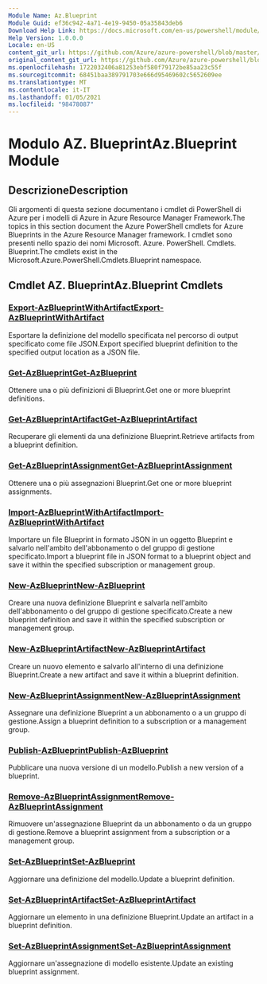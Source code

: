```yaml
---
Module Name: Az.Blueprint
Module Guid: ef36c942-4a71-4e19-9450-05a35843deb6
Download Help Link: https://docs.microsoft.com/en-us/powershell/module/az.blueprint
Help Version: 1.0.0.0
Locale: en-US
content_git_url: https://github.com/Azure/azure-powershell/blob/master/src/Blueprint/Blueprint/help/Az.Blueprint.md
original_content_git_url: https://github.com/Azure/azure-powershell/blob/master/src/Blueprint/Blueprint/help/Az.Blueprint.md
ms.openlocfilehash: 1722032406a81253ebf580f79172be85aa23c55f
ms.sourcegitcommit: 68451baa389791703e666d95469602c5652609ee
ms.translationtype: MT
ms.contentlocale: it-IT
ms.lasthandoff: 01/05/2021
ms.locfileid: "98478087"
---
```

# <span data-ttu-id="74737-101">Modulo AZ. Blueprint</span><span class="sxs-lookup"><span data-stu-id="74737-101">Az.Blueprint Module</span></span>
## <span data-ttu-id="74737-102">Descrizione</span><span class="sxs-lookup"><span data-stu-id="74737-102">Description</span></span>
<span data-ttu-id="74737-103">Gli argomenti di questa sezione documentano i cmdlet di PowerShell di Azure per i modelli di Azure in Azure Resource Manager Framework.</span><span class="sxs-lookup"><span data-stu-id="74737-103">The topics in this section document the Azure PowerShell cmdlets for Azure Blueprints in the Azure Resource Manager framework.</span></span> <span data-ttu-id="74737-104">I cmdlet sono presenti nello spazio dei nomi Microsoft. Azure. PowerShell. Cmdlets. Blueprint.</span><span class="sxs-lookup"><span data-stu-id="74737-104">The cmdlets exist in the Microsoft.Azure.PowerShell.Cmdlets.Blueprint namespace.</span></span>

## <span data-ttu-id="74737-105">Cmdlet AZ. Blueprint</span><span class="sxs-lookup"><span data-stu-id="74737-105">Az.Blueprint Cmdlets</span></span>
### [<span data-ttu-id="74737-106">Export-AzBlueprintWithArtifact</span><span class="sxs-lookup"><span data-stu-id="74737-106">Export-AzBlueprintWithArtifact</span></span>](Export-AzBlueprintWithArtifact.md)
<span data-ttu-id="74737-107">Esportare la definizione del modello specificata nel percorso di output specificato come file JSON.</span><span class="sxs-lookup"><span data-stu-id="74737-107">Export specified blueprint definition to the specified output location as a JSON file.</span></span> 

### [<span data-ttu-id="74737-108">Get-AzBlueprint</span><span class="sxs-lookup"><span data-stu-id="74737-108">Get-AzBlueprint</span></span>](Get-AzBlueprint.md)
<span data-ttu-id="74737-109">Ottenere una o più definizioni di Blueprint.</span><span class="sxs-lookup"><span data-stu-id="74737-109">Get one or more blueprint definitions.</span></span>

### [<span data-ttu-id="74737-110">Get-AzBlueprintArtifact</span><span class="sxs-lookup"><span data-stu-id="74737-110">Get-AzBlueprintArtifact</span></span>](Get-AzBlueprintArtifact.md)
<span data-ttu-id="74737-111">Recuperare gli elementi da una definizione Blueprint.</span><span class="sxs-lookup"><span data-stu-id="74737-111">Retrieve artifacts from a blueprint definition.</span></span>

### [<span data-ttu-id="74737-112">Get-AzBlueprintAssignment</span><span class="sxs-lookup"><span data-stu-id="74737-112">Get-AzBlueprintAssignment</span></span>](Get-AzBlueprintAssignment.md)
<span data-ttu-id="74737-113">Ottenere una o più assegnazioni Blueprint.</span><span class="sxs-lookup"><span data-stu-id="74737-113">Get one or more blueprint assignments.</span></span>

### [<span data-ttu-id="74737-114">Import-AzBlueprintWithArtifact</span><span class="sxs-lookup"><span data-stu-id="74737-114">Import-AzBlueprintWithArtifact</span></span>](Import-AzBlueprintWithArtifact.md)
<span data-ttu-id="74737-115">Importare un file Blueprint in formato JSON in un oggetto Blueprint e salvarlo nell'ambito dell'abbonamento o del gruppo di gestione specificato.</span><span class="sxs-lookup"><span data-stu-id="74737-115">Import a blueprint file in JSON format to a blueprint object and save it within the specified subscription or management group.</span></span>

### [<span data-ttu-id="74737-116">New-AzBlueprint</span><span class="sxs-lookup"><span data-stu-id="74737-116">New-AzBlueprint</span></span>](New-AzBlueprint.md)
<span data-ttu-id="74737-117">Creare una nuova definizione Blueprint e salvarla nell'ambito dell'abbonamento o del gruppo di gestione specificato.</span><span class="sxs-lookup"><span data-stu-id="74737-117">Create a new blueprint definition and save it within the specified subscription or management group.</span></span>

### [<span data-ttu-id="74737-118">New-AzBlueprintArtifact</span><span class="sxs-lookup"><span data-stu-id="74737-118">New-AzBlueprintArtifact</span></span>](New-AzBlueprintArtifact.md)
<span data-ttu-id="74737-119">Creare un nuovo elemento e salvarlo all'interno di una definizione Blueprint.</span><span class="sxs-lookup"><span data-stu-id="74737-119">Create a new artifact and save it within a blueprint definition.</span></span>

### [<span data-ttu-id="74737-120">New-AzBlueprintAssignment</span><span class="sxs-lookup"><span data-stu-id="74737-120">New-AzBlueprintAssignment</span></span>](New-AzBlueprintAssignment.md)
<span data-ttu-id="74737-121">Assegnare una definizione Blueprint a un abbonamento o a un gruppo di gestione.</span><span class="sxs-lookup"><span data-stu-id="74737-121">Assign a blueprint definition to a subscription or a management group.</span></span>

### [<span data-ttu-id="74737-122">Publish-AzBlueprint</span><span class="sxs-lookup"><span data-stu-id="74737-122">Publish-AzBlueprint</span></span>](Publish-AzBlueprint.md)
<span data-ttu-id="74737-123">Pubblicare una nuova versione di un modello.</span><span class="sxs-lookup"><span data-stu-id="74737-123">Publish a new version of a blueprint.</span></span>

### [<span data-ttu-id="74737-124">Remove-AzBlueprintAssignment</span><span class="sxs-lookup"><span data-stu-id="74737-124">Remove-AzBlueprintAssignment</span></span>](Remove-AzBlueprintAssignment.md)
<span data-ttu-id="74737-125">Rimuovere un'assegnazione Blueprint da un abbonamento o da un gruppo di gestione.</span><span class="sxs-lookup"><span data-stu-id="74737-125">Remove a blueprint assignment from a subscription or a management group.</span></span>

### [<span data-ttu-id="74737-126">Set-AzBlueprint</span><span class="sxs-lookup"><span data-stu-id="74737-126">Set-AzBlueprint</span></span>](Set-AzBlueprint.md)
<span data-ttu-id="74737-127">Aggiornare una definizione del modello.</span><span class="sxs-lookup"><span data-stu-id="74737-127">Update a blueprint definition.</span></span>

### [<span data-ttu-id="74737-128">Set-AzBlueprintArtifact</span><span class="sxs-lookup"><span data-stu-id="74737-128">Set-AzBlueprintArtifact</span></span>](Set-AzBlueprintArtifact.md)
<span data-ttu-id="74737-129">Aggiornare un elemento in una definizione Blueprint.</span><span class="sxs-lookup"><span data-stu-id="74737-129">Update an artifact in a blueprint definition.</span></span>

### [<span data-ttu-id="74737-130">Set-AzBlueprintAssignment</span><span class="sxs-lookup"><span data-stu-id="74737-130">Set-AzBlueprintAssignment</span></span>](Set-AzBlueprintAssignment.md)
<span data-ttu-id="74737-131">Aggiornare un'assegnazione di modello esistente.</span><span class="sxs-lookup"><span data-stu-id="74737-131">Update an existing blueprint assignment.</span></span>

